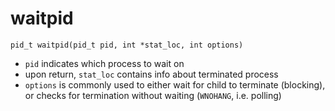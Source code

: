 # waitpid
`pid_t waitpid(pid_t pid, int *stat_loc, int options)`
- `pid` indicates which process to wait on
- upon return, `stat_loc` contains info about terminated process
- `options` is commonly used to either wait for child to terminate (blocking), or checks for termination without waiting (`WNOHANG`, i.e. polling)
